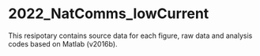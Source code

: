 # 2022_NatComms_lowCurrent

This resipotary contains source data for each figure, raw data and analysis codes based on Matlab (v2016b).

